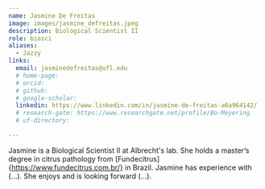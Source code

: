```yaml
---
name: Jasmine De Freitas
image: images/jasmine_defreitas.jpeg
description: Biological Scientist II
role: biosci
aliases:
  - Jazzy
links:
  email: jasminedefreitas@ufl.edu
  # home-page: 
  # orcid: 
  # github: 
  # google-scholar: 
  linkedin: https://www.linkedin.com/in/jasmine-de-freitas-a6a964142/
  # research-gate: https://www.researchgate.net/profile/Bo-Meyering
  # uf-directory:

---
```


Jasmine is a Biological Scientist II at Albrecht's lab. She holds a master’s degree in citrus pathology from [Fundecitrus]{https://www.fundecitrus.com.br/} in Brazil. Jasmine has experience with (...). She enjoys and is looking forward (...).